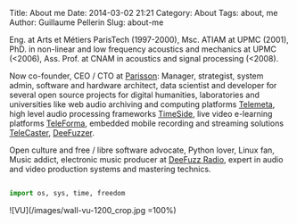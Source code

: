 Title: About me
Date: 2014-03-02 21:21
Category: About
Tags: about, me
Author: Guillaume Pellerin
Slug: about-me

Eng. at Arts et Métiers ParisTech (1997-2000), Msc. ATIAM at UPMC (2001), PhD. in non-linear and low frequency acoustics and mechanics at UPMC (<2006), Ass. Prof. at CNAM in acoustics and signal processing (<2008).

Now co-founder, CEO / CTO at [Parisson](http://parisson.com): Manager, strategist, system admin, software and hardware architect, data scientist and developer for several open source projects for digital humanities, laboratories and universities like web audio archiving and computing platforms [Telemeta](http://telemeta.org), high level audio processing frameworks [TimeSide](https://github.com/Parisson/TimeSide), live video e-learning platforms [TeleForma](https://github.com/yomguy/teleforma), embedded mobile recording and streaming solutions [TeleCaster](http://telecasting.parisson.com/), [DeeFuzzer](https://github.com/yomguy/DeeFuzzer).

Open culture and free / libre software advocate, Python lover, Linux fan, Music addict, electronic music producer at [DeeFuzz Radio](http://deefuzz.parisson.com), expert in audio and video production systems and mastering technics.


```python

import os, sys, time, freedom

```

![VU](/images/wall-vu-1200_crop.jpg =100%)